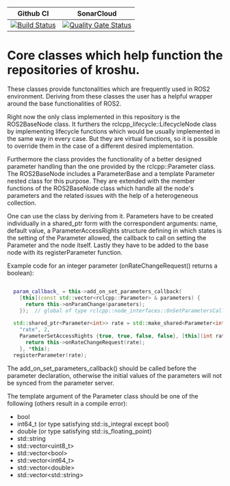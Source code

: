 Github CI | SonarCloud
------------| ---------------
[![Build Status](https://github.com/kroshu/kroshu_ros2_core/workflows/CI/badge.svg?branch=master)](https://github.com/kroshu/kroshu_ros2_core/actions) | [![Quality Gate Status](https://sonarcloud.io/api/project_badges/measure?project=kroshu_kroshu_ros2_core&metric=alert_status)](https://sonarcloud.io/dashboard?id=kroshu_kroshu_ros2_core)

# Core classes which help function the repositories of kroshu.
These classes provide functonalities which are frequently used in ROS2 environment.
Deriving from these classes the user has a helpful wrapper around the base functionalities of ROS2.

Right now the only class implemented in this repository is the ROS2BaseNode class. 
It furthers the rclcpp_lifecycle::LifecycleNode class by implementing lifecycle functions which would be usually implemented in the same way in every case.
But they are virtual functions, so it is possible to override them in the case of a different desired implementation.

Furthermore the class provides the functionality of a better designed parameter handling than the one provided by the rclcpp::Parameter class.
The ROS2BaseNode includes a ParameterBase and a template Parameter<T> nested class for this purpose. They are extended with the member functions of the ROS2BaseNode
class which handle all the node's parameters and the related issues with the help of a heterogeneous collection.

One can use the class by deriving from it.
Parameters have to be created individually in a shared_ptr form with the correspondent arguments: name, default value,
a ParameterAccessRights structure defining in which states is the setting of the Parameter allowed, the callback to call on setting the Parameter and the node itself.
Lastly they have to be added to the base node with its registerParameter function.

Example code for an integer parameter (onRateChangeRequest() returns a boolean):
```C++

  param_callback_ = this->add_on_set_parameters_callback(
    [this](const std::vector<rclcpp::Parameter> & parameters) {
      return this->onParamChange(parameters);
    });  // global of type rclcpp::node_interfaces::OnSetParametersCallbackHandle::SharedPtr
    
  std::shared_ptr<Parameter<int>> rate = std::make_shared<Parameter<int>>(
    "rate", 2,
    ParameterSetAccessRights {true, true, false, false}, [this](int rate) {
      return this->onRateChangeRequest(rate);
    }, *this);
  registerParameter(rate);
```

The add_on_set_parameters_callback() should be called before the parameter declaration, otherwise the initial values of the parameters will not be synced from the parameter server.

The template argument of the Parameter class should be one of the following (others result in a compile error):
 - bool
 - int64_t (or type satisfying std::is_integral except bool)
 - double (or type satisfying std::is_floating_point)
 - std::string
 - std::vector\<uint8_t\>
 - std::vector\<bool\>
 - std::vector\<int64_t\>
 - std::vector\<double\>
 - std::vector\<std::string\>
